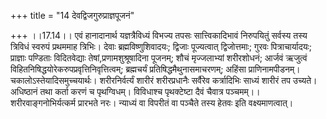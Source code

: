 +++
title = "14 देवद्विजगुरुप्राज्ञपूजनं"

+++
।।17.14।। एवं हानादानार्थ यज्ञत्रैविध्यं विभज्य तपसः सात्त्विकादिभावं
निरुपयितुं सर्वस्य तस्य त्रिविधं स्वरुपं प्रथममाह त्रिभिः। देवाः
ब्रह्मविष्णुशिवादयः; द्विजाः पूज्यत्वात् द्विजोत्तमाः; गुरवः
पित्राचार्यादयः; प्राज्ञाः पण्डिताः विदितवेद्याः
तेषां,प्रणामशुश्रूषादिना पूजनम्; शौचं मृज्जलाभ्यां शरीरशोधनं; आर्जवं
ऋजुत्वं विहितनिषिद्धयोरेकरुपप्रवृत्तिनिवृत्तित्वम्; ब्रह्मचर्यं
प्रतिषिद्धमैथुनासमाचरणम्; अहिंसा प्राणिनामपीडनम्।
चकालोऽस्तेयादिसमुच्चयार्थः। शरीरनिर्वर्त्यं शारीरं शरीरप्रधानैः सर्वैरेव
कर्त्रादिभिः साध्यं शारीरं तप उच्यते। अधिष्ठानं तथा कर्ता करणं च
पृथग्विधम्। विविधाश्च पृथक्टेष्टा दैवं चैवात्र
पञ्चमम्।। शरीरवाङ्गनोभिर्यत्कर्म प्रारभते नरः। न्याध्यं वा विपरीतं वा
पञ्चैते तस्य हेतवः इति वक्ष्यमाणत्वात्।

